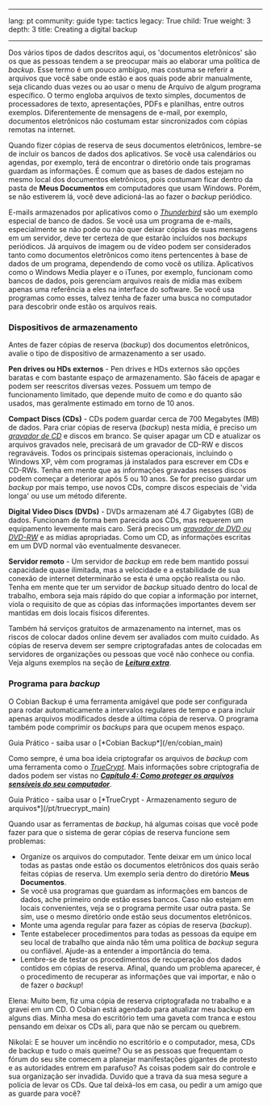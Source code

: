 

---

lang: pt
community: guide
type: tactics
legacy: True
child: True
weight: 3
depth: 3
title: Creating a digital backup

---

Dos vários tipos de dados descritos aqui, os 'documentos eletrônicos' são os que as pessoas tendem a se preocupar mais ao elaborar uma política de *backup*. Esse termo é um pouco ambíguo, mas costuma se referir a arquivos que você sabe onde estão e aos quais pode abrir manualmente, seja clicando duas vezes ou ao usar o menu de Arquivo de algum programa específico. O termo engloba arquivos de texto simples, documentos de processadores de texto, apresentações, PDFs e planilhas, entre outros exemplos. Diferentemente de mensagens de e-mail, por exemplo, documentos eletrônicos não costumam estar sincronizados com cópias remotas na internet.

Quando fizer cópias de reserva de seus documentos eletrônicos, lembre-se de incluir os bancos de dados dos aplicativos. Se você usa calendários ou agendas, por exemplo, terá de encontrar o diretório onde tais programas guardam as informações. É comum que as bases de dados estejam no mesmo local dos documentos eletrônicos, pois costumam ficar dentro da pasta de **Meus Documentos** em computadores que usam Windows. Porém, se não estiverem lá, você deve adicioná-las ao fazer o *backup* periódico.

E-mails armazenados por aplicativos como o [*Thunderbird*](/pt/glossary#Thunderbird) são um exemplo especial de banco de dados. Se você usa um programa de e-mails, especialmente se não pode ou não quer deixar cópias de suas mensagens em um servidor, deve ter certeza de que estarão incluídos nos *backups* periódicos. Já arquivos de imagem ou de vídeo podem ser considerados tanto como documentos eletrônicos como itens pertencentes à base de dados de um programa, dependendo de como você os utiliza. Aplicativos como o Windows Media player e o iTunes, por exemplo, funcionam como bancos de dados, pois gerenciam arquivos reais de mídia mas exibem apenas uma referência a eles na interface do software. Se você usa programas como esses, talvez tenha de fazer uma busca no computador para descobrir onde estão os arquivos reais.


### Dispositivos de armazenamento ###

Antes de fazer cópias de reserva (*backup*) dos documentos eletrônicos, avalie o tipo de dispositivo de armazenamento a ser usado.

**Pen drives ou HDs externos** - Pen drives e HDs externos são opções baratas e com bastante espaço de armazenamento. São fáceis de apagar e podem ser reescritos diversas vezes. Possuem um tempo de funcionamento limitado, que depende muito de como e do quanto são usados, mas geralmente estimado em torno de 10 anos.

**Compact Discs (CDs)** - CDs podem guardar cerca de 700 Megabytes (MB) de dados. Para criar cópias de reserva (*backup*) nesta mídia, é preciso um [*gravador de CD*](/pt/glossary#CD_burner) e discos em branco. Se quiser apagar um CD e atualizar os arquivos gravados nele, precisará de um gravador de CD-RW e discos regraváveis. Todos os principais sistemas operacionais, incluindo o Windows XP, vêm com programas já instalados para escrever em CDs e CD-RWs. Tenha em mente que as informações gravadas nesses discos podem começar a deteriorar após 5 ou 10 anos. Se for preciso guardar um *backup* por mais tempo, use novos CDs, compre discos especiais de 'vida longa' ou use um método diferente.

**Digital Video Discs (DVDs)** - DVDs armazenam até 4.7 Gigabytes (GB) de dados. Funcionam de forma bem parecida aos CDs, mas requerem um equipamento levemente mais caro. Será preciso um [*gravador de DVD ou DVD-RW*](/pt/glossary#CD_burner) e as mídias apropriadas. Como um CD, as informações escritas em um DVD normal vão eventualmente desvanecer.

**Servidor remoto** - Um servidor de *backup* em rede bem mantido possui capacidade quase ilimitada, mas a velocidade e a estabilidade de sua conexão de internet determinarão se esta é uma opção realista ou não. Tenha em mente que ter um servidor de *backup* situado dentro do local de trabalho, embora seja mais rápido do que copiar a informação por internet, viola o requisito de que as cópias das informações importantes devem ser mantidas em dois locais físicos diferentes.

Também há serviços gratuitos de armazenamento na internet, mas os riscos de colocar dados online devem ser avaliados com muito cuidado. As cópias de reserva devem ser sempre criptografadas antes de colocadas em servidores de organizações ou pessoas que você não conhece ou confia. Veja alguns exemplos na seção de [***Leitura extra***](/pt/chapter_5_5).


### Programa para *backup* ###

O Cobian Backup é uma ferramenta amigável que pode ser configurada para rodar automaticamente a intervalos regulares de tempo e para incluir apenas arquivos modificados desde a última cópia de reserva. O programa também pode comprimir os *backups* para que ocupem menos espaço.

<div class="getstarted" markdown="1">
Guia Prático - saiba usar o [*Cobian Backup*](/en/cobian_main)
</div>

Como sempre, é uma boa ideia criptografar os arquivos de *backup* com uma ferramenta como o [*TrueCrypt*](/pt/glossary#TrueCrypt). Mais informações sobre criptografia de dados podem ser vistas no [***Capítulo 4: Como proteger os arquivos sensíveis do seu computador***](/pt/chapter-4).

<div class="getstarted" markdown="1">
Guia Prático - saiba usar o [*TrueCrypt - Armazenamento seguro de arquivos*](/pt/truecrypt_main)
</div>
<p>

Quando usar as ferramentas de *backup*, há algumas coisas que você pode fazer para que o sistema de gerar cópias de reserva funcione sem problemas:

  * Organize os arquivos do computador. Tente deixar em um único local todas as pastas onde estão os documentos eletrônicos dos quais serão feitas cópias de reserva. Um exemplo seria dentro do diretório **Meus Documentos**.
  * Se você usa programas que guardam as informações em bancos de dados, ache primeiro onde estão esses bancos. Caso não estejam em locais convenientes, veja se o programa permite usar outra pasta. Se sim, use o mesmo diretório onde estão seus documentos eletrônicos.
  * Monte uma agenda regular para fazer as cópias de reserva (*backup*).
  * Tente estabelecer procedimentos para todas as pessoas da equipe em seu local de trabalho que ainda não têm uma política de *backup* segura ou confiável. Ajude-as a entender a importância do tema.
  * Lembre-se de testar os procedimentos de recuperação dos dados contidos em cópias de reserva. Afinal, quando um problema aparecer, é o procedimento de recuperar as informações que vai importar, e não o de fazer o *backup*!



<div class="background" markdown="1">
Elena: Muito bem, fiz uma cópia de reserva criptografada no trabalho e a gravei em um CD. O Cobian está agendado para atualizar meu backup em alguns dias. Minha mesa do escritório tem uma gaveta com tranca e estou pensando em deixar os CDs ali, para que não se percam ou quebrem.

Nikolai: E se houver um incêndio no escritório e o computador, mesa, CDs de backup e tudo o mais queime? Ou se as pessoas que frequentam o fórum do seu site comecem a planejar manifestações gigantes de protesto e as autoridades entrem em parafuso? As coisas podem sair do controle e sua organização ser invadida. Duvido que a trava da sua mesa segure a polícia de levar os CDs. Que tal deixá-los em casa, ou pedir a um amigo que as guarde para você?
</div>

